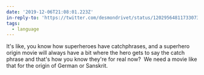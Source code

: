 ```yaml
---
date: '2019-12-06T21:08:01.223Z'
in-reply-to: 'https://twitter.com/desmondrivet/status/1202956481173307395'
tags:
  - language
---
```


It's like, you know how superheroes have catchphrases, and a superhero origin movie will always have a bit where the hero gets to say the catch phrase and that's how you know they're for real now? &nbsp;We need a movie like that for the origin of German or Sanskrit.
